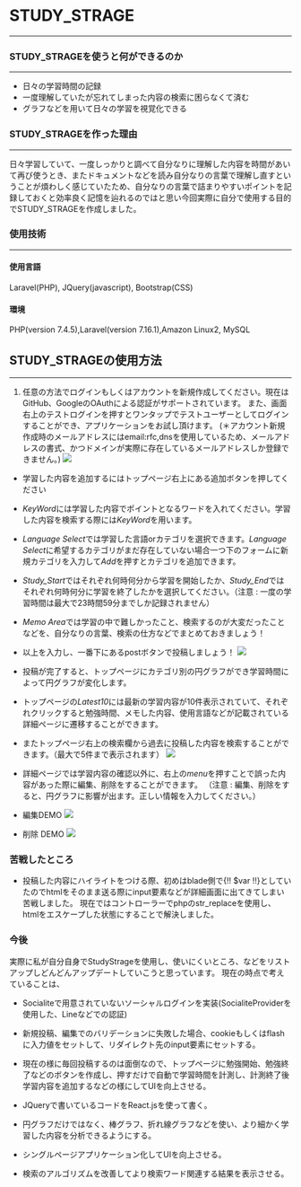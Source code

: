 # **STUDY_STRAGE**
---
### STUDY_STRAGEを使うと何ができるのか

---
- 日々の学習時間の記録
- 一度理解していたが忘れてしまった内容の検索に困らなくて済む
- グラフなどを用いて日々の学習を視覚化できる

### STUDY_STRAGEを作った理由
---
日々学習していて、一度しっかりと調べて自分なりに理解した内容を時間があいて再び使うとき、またドキュメントなどを読み自分なりの言葉で理解し直すということが煩わしく感じていたため、自分なりの言葉で詰まりやすいポイントを記録しておくと効率良く記憶を辿れるのではと思い今回実際に自分で使用する目的でSTUDY_STRAGEを作成しました。

### 使用技術
---
#### 使用言語
Laravel(PHP), JQuery(javascript), Bootstrap(CSS)

#### 環境
PHP(version 7.4.5),Laravel(version 7.16.1),Amazon Linux2, MySQL
## STUDY_STRAGEの使用方法
---
1. 任意の方法でログインもしくはアカウントを新規作成してください。現在はGitHub、GoogleのOAuthによる認証がサポートされています。
また、画面右上のテストログインを押すとワンタップでテストユーザーとしてログインすることができ、アプリケーションをお試し頂けます。
(＊アカウント新規作成時のメールアドレスにはemail:rfc,dnsを使用しているため、メールアドレスの書式、かつドメインが実際に存在しているメールアドレスしか登録できません。)
![](https://gyazo.com/ec8a508cfebaee1884bdda71b6a2105d.peg)
- 学習した内容を追加するにはトップページ右上にある追加ボタンを押してください
- *KeyWord*には学習した内容でポイントとなるワードを入れてください。学習した内容を検索する際には*KeyWord*を用います。
- *Language Select*では学習した言語orカテゴリを選択できます。*Language Select*に希望するカテゴリがまだ存在していない場合一つ下のフォームに新規カテゴリを入力して*Add*を押すとカテゴリを追加できます。
- *Study_Start*ではそれぞれ何時何分から学習を開始したか、*Study_End*ではそれぞれ何時何分に学習を終了したかを選択してください。（注意 : 一度の学習時間は最大で23時間59分までしか記録されません）
- *Memo Area*では学習の中で難しかったこと、検索するのが大変だったことなどを、自分なりの言葉、検索の仕方などでまとめておきましょう！

- 以上を入力し、一番下にあるpostボタンで投稿しましょう！
![](https://gyazo.com/9220f20c84086390ea5f70ccb7073b6e.peg)
- 投稿が完了すると、トップページにカテゴリ別の円グラフができ学習時間によって円グラフが変化します。
- トップページの*Latest10*には最新の学習内容が10件表示されていて、それぞれクリックすると勉強時間、メモした内容、使用言語などが記載されている詳細ページに遷移することができます。
- またトップページ右上の検索欄から過去に投稿した内容を検索することができます。（最大で5件まで表示されます）
![](https://gyazo.com/47eed9b50c0c77446c6e1cd52b1deeab.peg)
- 詳細ページでは学習内容の確認以外に、右上の*menu*を押すことで誤った内容があった際に編集、削除をすることができます。
（注意 : 編集、削除をすると、円グラフに影響が出ます。正しい情報を入力してください。）
- 編集DEMO
![](https://gyazo.com/a25703b388b5361e22fbfab4047829e7.peg)
- 削除 DEMO
![](https://gyazo.com/40a1cbe9ae19481b11661369522f99ae.peg)

### 苦戦したところ
- 投稿した内容にハイライトをつける際、初めはblade側で{!! $var !!}としていたのでhtmlをそのまま送る際にinput要素などが詳細画面に出てきてしまい苦戦しました。
現在ではコントローラーでphpのstr_replaceを使用し、htmlをエスケープした状態にすることで解決しました。

### 今後
実際に私が自分自身でStudyStrageを使用し、使いにくいところ、などをリストアップしどんどんアップデートしていこうと思っています。
現在の時点で考えていることは、

- Socialiteで用意されていないソーシャルログインを実装(SocialiteProviderを使用した、Lineなどでの認証)

- 新規投稿、編集でのバリデーションに失敗した場合、cookieもしくはflashに入力値をセットして、リダイレクト先のinput要素にセットする。

- 現在の様に毎回投稿するのは面倒なので、トップページに勉強開始、勉強終了などのボタンを作成し、押すだけで自動で学習時間を計測し、計測終了後学習内容を追加するなどの様にしてUIを向上させる。

- JQueryで書いているコードをReact.jsを使って書く。

- 円グラフだけではなく、棒グラフ、折れ線グラフなどを使い、より細かく学習した内容を分析できるようにする。

- シングルページアプリケーション化してUIを向上させる。

- 検索のアルゴリズムを改善してより検索ワード関連する結果を表示させる。
